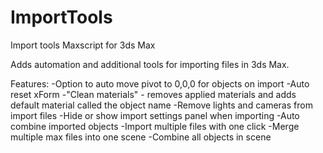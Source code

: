 # ImportTools
Import tools Maxscript for 3ds Max

Adds automation and additional tools for importing files in 3ds Max.

Features:
-Option to auto move pivot to 0,0,0 for objects on import
-Auto reset xForm
-"Clean materials" - removes applied materials and adds default material called the object name
-Remove lights and cameras from import files
-Hide or show import settings panel when importing
-Auto combine imported objects
-Import multiple files with one click
-Merge multiple max files into one scene
-Combine all objects in scene
